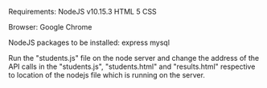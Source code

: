 Requirements:
NodeJS v10.15.3
HTML 5
CSS

Browser:
Google Chrome

NodeJS packages to be installed:
express
mysql

Run the "students.js" file on the node server and change the address of the API calls in the "students.js", "students.html" and "results.html" respective to location of the nodejs file which is running on the server.

